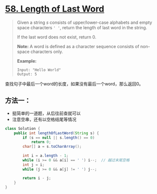 # [58. Length of Last Word][1]

> Given a string *s* consists of upper/lower-case alphabets and empty space characters `' '`, return the length of last word in the string.
>
> If the last word does not exist, return 0.
>
> **Note:** A word is defined as a character sequence consists of non-space characters only.
>
> **Example:**
>
> ```
> Input: "Hello World"
> Output: 5
> ```



查找句子中最后一个word的长度，如果没有最后一个word，那么返回0。



## 方法一：

* 挺简单的一道题，从后往前查就可以
* 注意空串，还有以空格结尾等情况



```java
class Solution {
    public int lengthOfLastWord(String s) {
        if (s == null || s.length() == 0)
            return 0;
        char[] a = s.toCharArray();
        
        int i = a.length - 1;
        while (i >= 0 && a[i] == ' ') i--;	// 越过末尾空格
        int j = i;
        while (j >= 0 && a[j] != ' ') j--;
        
        return i - j;
    }
}
```









[1]: https://leetcode.com/problems/length-of-last-word/
